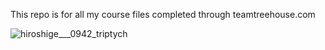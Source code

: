 This repo is for all my course files completed through teamtreehouse.com

![hiroshige___0942_triptych](https://cloud.githubusercontent.com/assets/5683507/15100993/6e2cada0-1551-11e6-834e-cb690beabff6.jpg)



